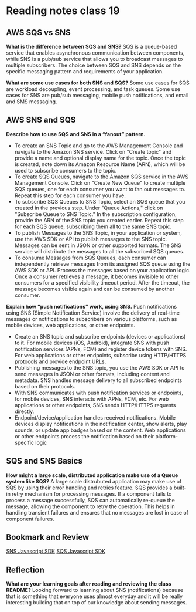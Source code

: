 # Reading notes class 19

## AWS SQS vs SNS

**What is the difference between SQS and SNS?**
SQS is a queue-based service that enables asynchronous communication between components, while SNS is a pub/sub service that allows you to broadcast messages to multiple subscribers. The choice between SQS and SNS depends on the specific messaging pattern and requirements of your application.

**What are some use cases for both SNS and SQS?**
Some use cases for SQS are workload decoupling, event processing, and task queues.
Some use cases for SNS are pub/sub messaging, mobile push notifications, and email and SMS messaging.

## AWS SNS and SQS

**Describe how to use SQS and SNS in a “fanout” pattern.**

- To create an SNS Topic and go to the AWS Management Console and navigate to the Amazon SNS service. Click on "Create topic" and provide a name and optional display name for the topic.
Once the topic is created, note down its Amazon Resource Name (ARN), which will be used to subscribe consumers to the topic.
- To create SQS Queues, navigate to the Amazon SQS service in the AWS Management Console. Click on "Create New Queue" to create multiple SQS queues, one for each consumer you want to fan out messages to. Repeat this step for each consumer you have.
- To subscribe SQS Queues to SNS Topic, select an SQS queue that you created in the previous step. Under "Queue Actions," click on "Subscribe Queue to SNS Topic." In the subscription configuration, provide the ARN of the SNS topic you created earlier.
Repeat this step for each SQS queue, subscribing them all to the same SNS topic.
- To publish Messages to the SNS Topic, in your application or system, use the AWS SDK or API to publish messages to the SNS topic.
Messages can be sent in JSON or other supported formats.
The SNS service will distribute the messages to all the subscribed SQS queues.
- To consume Messages from SQS Queues, each consumer can independently retrieve messages from its assigned SQS queue using the AWS SDK or API. Process the messages based on your application logic. Once a consumer retrieves a message, it becomes invisible to other consumers for a specified visibility timeout period. After the timeout, the message becomes visible again and can be consumed by another consumer.

**Explain how “push notifications” work, using SNS.**
Push notifications using SNS (Simple Notification Service) involve the delivery of real-time messages or notifications to subscribers on various platforms, such as mobile devices, web applications, or other endpoints.

- Create an SNS topic and subscribe endpoints (devices or applications) to it. For mobile devices (iOS, Android), integrate SNS with push notification services (APNs, FCM) and register device tokens with SNS. For web applications or other endpoints, subscribe using HTTP/HTTPS protocols and provide endpoint URLs.
- Publishing messages to the SNS topic, you use the AWS SDK or API to send messages in JSON or other formats, including content and metadata.
SNS handles message delivery to all subscribed endpoints based on their protocols.
- With SNS communicates with push notification services or endpoints, for mobile devices, SNS interacts with APNs, FCM, etc.
For web applications or other endpoints, SNS sends HTTP/HTTPS requests directly.
- Endpoint/device/application handles received notifications. Mobile devices display notifications in the notification center, show alerts, play sounds, or update app badges based on the content.
Web applications or other endpoints process the notification based on their platform-specific logic

## SQS and SNS Basics

**How might a large scale, distributed application make use of a Queue system like SQS?**
A large scale distrubuted application may make use of SQS by using their error handling and retries feature. SQS provides a built-in retry mechanism for processing messages. If a component fails to process a message successfully, SQS can automatically re-queue the message, allowing the component to retry the operation. This helps in handling transient failures and ensures that no messages are lost in case of component failures.

## Bookmark and Review

[SNS Javascript SDK](https://docs.aws.amazon.com/AWSJavaScriptSDK/latest/AWS/SNS.html)
[SQS Javascript SDK](https://docs.aws.amazon.com/AWSJavaScriptSDK/latest/AWS/SQS.html)

## Reflection

**What are your learning goals after reading and reviewing the class README?**
Looking forward to learning about SNS (notifications) because that is something that everyone uses almost everyday and it will be really interesting building that on top of our knowledge about sending messages.

